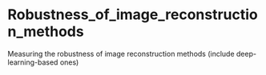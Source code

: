 # Robustness_of_image_reconstruction_methods
Measuring the robustness of image reconstruction methods (include deep-learning-based ones)
